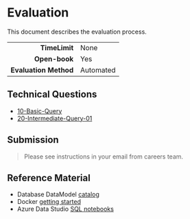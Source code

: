 # Evaluation 

This document describes the evaluation process. 

|||
|-:|:-|
|**TimeLimit**|None|
|**Open-book**|Yes|
|**Evaluation Method**|Automated|

## Technical Questions

- [10-Basic-Query](../Technical-Questions/10-AzureDataStudio-SQLNoteBook-Basic.ipynb)
- [20-Intermediate-Query-01](../Technical-Questions/20-AzureDataStudio-SQLNoteBook-Intermediate-01.ipynb)

## Submission

> Please see instructions in your email from careers team.

## Reference Material

- Database DataModel [catalog](https://docs.microsoft.com/en-us/sql/samples/wide-world-importers-oltp-database-catalog?view=sql-server-2017)
- Docker [getting started](https://docs.docker.com/get-started/)
- Azure Data Studio [SQL notebooks](https://docs.microsoft.com/en-us/sql/azure-data-studio/sql-notebooks?view=sql-server-2017) 